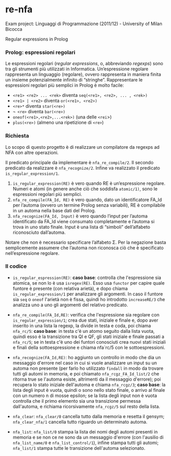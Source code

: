 re-nfa
===

Exam project: Linguaggi di Programmazione (2011/12) - University of Milan Bicocca

Regular expressions in Prolog

### Prolog: espressioni regolari
Le espressioni regolari (*regular expressions*, o, abbreviando *regexps*) sono tra gli strumenti più utilizzati in Informatica. Un’espressione regolare rappresenta un linguaggio (regolare), ovvero rappresenta in maniera finita un insieme potenzialmente infinito di “stringhe”.Rappresentare le espressioni regolari più semplici in Prolog è molto facile:
-  `<re1> <re2> ... <rek>` diventa `seq(<re1>, <re2>, ... , <rek>)`- `<re1> | <re2>` diventa `or(<re1>, <re2>)`- `<re>*`  diventa `star(<re>)`- `¬ <re>`  diventa `bar(<re>)`- `oneof(<re1>,<re2>,...<rek>)` (una delle `<rei`>)- `plus(<re>)` (almeno una ripetizione di  `<re>`)

### Richiesta
Lo scopo di questo progetto è di realizzare un compilatore da regexps ad NFA con altre operazioni. 

Il predicato principale da implementare è `nfa_re_compile/2`. Il secondo predicato da realizzare è `nfa_recognize/2`. Infine va realizzato il predicato `is_regular_expression/1`.
1. `is_regular_expression(RE)` è vero quando RE è un’espressione regolare. Numeri e atomi (in genere anche ciò che soddisfa `atomic/1)`, sono le espressioni regolari più semplici.2. `nfa_re_compile(FA_Id, RE)` è vero quando, dato un identificatore FA_Id per l’automa (ovvero un termine Prolog senza variabili), RE è compilabile in un automa nella base dati del Prolog.3. `nfa_recognize(FA_Id, Input)` è vero quando l’input per l’automa identificato da FA_Id viene consumato completamente e l’automa si trova in uno stato finale. Input è una lista di “simboli” dell’alfabeto riconosciuto dall’automa.
Notare che non è necessario specificare l’alfabeto Σ. Per la negazione basta semplicemente assumere che l’automa non riconosca ciò che è specificato nell’espressione regolare.


### Il codice

- `is_regular_espression(RE)`:
**caso base**: controlla che l'espressione sia atomica, 
se non lo è usa `isregex(RE)`. 
Esso usa `functor` per capire quale funtore è presente (con relativa arietà), e dopo chiama `is_regular_expression/1` per analizzare gli argomenti. In caso il funtore sia `seq` o `oneof` l'arietà non è fissa, quindi ho introdotto `increaseRE/3` che analizza uno a uno gli argomenti del relativo predicato.

- `nfa_re_compile(FA_Id,RE)`: 
verifica che l'espressione sia regolare con `is_regular_expression/1`; crea due stati, iniziale e finale e, dopo aver inserito in una lista la regexp, la divide in testa e coda, poi chiama `nfa_rc/5`:
**caso base**: in testa c'è un atomo seguito dalla lista vuota, quindi esso è la transizione tra QI e QF, gli stati iniziale e finale passati a `nfa_rc/5`; se in testa c'è uno dei funtori conosciuti crea nuovi stati iniziali e finali della sottoespressione e chiama nfa`rc/5 con le sottoespressioni.

- `nfa_recognize(FA_Id,RE)`: 
ho aggiunto un controllo in modo che dia un messaggio d'errore nel caso in cui si vuole analizzare un input su un automa non presente (per farlo ho utilizzato `findall` in modo da trovare tutti gli automi in memoria, e poi chiamato `nfa_rcgz_FA_Id_list/2` che ritorna true se l'automa esiste, altrimenti da il messaggio d'errore); poi recupera lo stato iniziale dell'automa e chiama `nfa_rcgz/3`;
**caso base**: la lista degli input è vuota, quindi o sono nello stato finale, o arrivo al finale con un numero n di mosse epsilon; se la lista degli input non è vuota controlla che il primo elemento sia una transizione permessa dall'automa, e richiama ricorsivamente `nfa_rcgz/5` sul resto della lista.

- `nfa_clear`: 
`nfa_clear/0` cancella tutto dalla memoria e resetta il gensym; `nfa_clear_nfa/1` cancella tutto riguardo un determinato automa.

- `nfa_list`:
`nfa_list/0` stampa la lista dei nomi degli automi presenti in memoria e se non ce ne sono da un messaggio d'errore (con l'ausilio di `nfa_list_name/0` e `nfa_list_control/1`), infine stampa tutti gli automi; `nfa_list/1` stampa tutte le transizione dell'automa selezionato.

